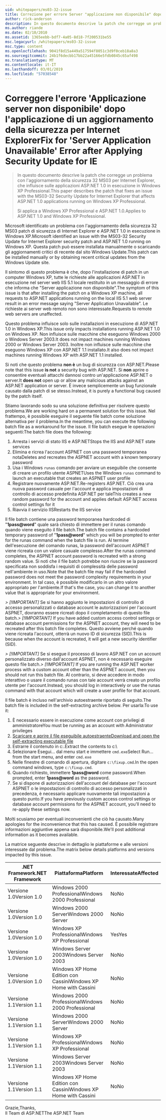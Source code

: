 ```yaml
---
uid: whitepapers/ms03-32-issue
title: Correzione per errore Server "applicazione non disponibile" dopo aver applicato l'aggiornamento della sicurezza per IE | Microsoft Docs
author: rick-anderson
description: In questo documento descrive la patch che corregge un problema con l'aggiornamento della sicurezza 32 MS03 per Internet Explorer, che influisce sulle applicazioni ASP.NET 1.0 in esecuzione nell'elemento di lavoro...
ms.author: riande
ms.date: 02/10/2010
ms.assetid: 1365eebb-bdf7-4a05-8d18-7f200531be55
msc.legacyurl: /whitepapers/ms03-32-issue
msc.type: content
ms.openlocfilehash: 9041f8d15a449a517594f8051c3d9f0ceb18a8a3
ms.sourcegitcommit: 24b1f6decbb17bb22a45166e5fdb0845c65af498
ms.translationtype: MT
ms.contentlocale: it-IT
ms.lasthandoff: 03/01/2019
ms.locfileid: "57038548"
---
```

<a name="fix-for-server-application-unavailable-error-after-applying-security-update-for-ie"></a><span data-ttu-id="fc410-103">Correggere l'errore 'Applicazione server non disponibile' dopo l'applicazione di un aggiornamento della sicurezza per Internet Explorer</span><span class="sxs-lookup"><span data-stu-id="fc410-103">Fix for 'Server Application Unavailable' Error after Applying Security Update for IE</span></span>
====================
> <span data-ttu-id="fc410-104">In questo documento descrive la patch che corregge un problema con l'aggiornamento della sicurezza 32 MS03 per Internet Explorer, che influisce sulle applicazioni ASP.NET 1.0 in esecuzione in Windows XP Professional.</span><span class="sxs-lookup"><span data-stu-id="fc410-104">This paper describes the patch that fixes an issue with the MS03-32 Security Update for Internet Explorer that affects ASP.NET 1.0 applications running on Windows XP Professional.</span></span>
> 
> <span data-ttu-id="fc410-105">Si applica a Windows XP Professional e ASP.NET 1.0.</span><span class="sxs-lookup"><span data-stu-id="fc410-105">Applies to ASP.NET 1.0 and Windows XP Professional.</span></span>


<span data-ttu-id="fc410-106">Microsoft identificato un problema con l'aggiornamento della sicurezza 32 MS03 patch di sicurezza di Internet Explorer e ASP.NET 1.0 in esecuzione in Windows XP.</span><span class="sxs-lookup"><span data-stu-id="fc410-106">Microsoft identified an issue with the MS03-32 Security Update for Internet Explorer security patch and ASP.NET 1.0 running on Windows XP.</span></span> <span data-ttu-id="fc410-107">Questa patch può essere installata manualmente o scaricando gli aggiornamenti critici di recente dal sito Windows Update.</span><span class="sxs-lookup"><span data-stu-id="fc410-107">This patch can be installed manually or by obtaining recent critical updates from the Windows Update site.</span></span>

<span data-ttu-id="fc410-108">Il sintomo di questo problema è che, dopo l'installazione di patch in un computer Windows XP, tutte le richieste alle applicazioni ASP.NET in esecuzione nel server web IIS 5.1 locale restituito in un messaggio di errore che informa che "Server applicazione non disponibile".</span><span class="sxs-lookup"><span data-stu-id="fc410-108">The symptom of this issue is that after installing the patch on a Windows XP machine, all requests to ASP.NET applications running on the local IIS 5.1 web server result in an error message saying "Server Application Unavailable".</span></span> <span data-ttu-id="fc410-109">Le richieste ai server web remoto non sono interessate.</span><span class="sxs-lookup"><span data-stu-id="fc410-109">Requests to remote web servers are unaffected.</span></span>

<span data-ttu-id="fc410-110">Questo problema influisce solo sulle installazioni in esecuzione di ASP.NET 1.0 in Windows XP.</span><span class="sxs-lookup"><span data-stu-id="fc410-110">This issue only impacts installations running ASP.NET 1.0 on Windows XP.</span></span> <span data-ttu-id="fc410-111">Non influisce sulle macchine che eseguono Windows 2000 o Windows Server 2003.</span><span class="sxs-lookup"><span data-stu-id="fc410-111">It does not impact machines running Windows 2000 or Windows Server 2003.</span></span> <span data-ttu-id="fc410-112">Inoltre non influisce sulle macchine che eseguono Windows XP con ASP.NET 1.1 installato.</span><span class="sxs-lookup"><span data-stu-id="fc410-112">It also does not impact machines running Windows XP with ASP.NET 1.1 installed.</span></span>

<span data-ttu-id="fc410-113">Si noti che questo problema **non è** un bug di sicurezza con ASP.NET.</span><span class="sxs-lookup"><span data-stu-id="fc410-113">Please note that this issue **is not** a security bug with ASP.NET.</span></span> <span data-ttu-id="fc410-114">Si **non** aprire o consentire eventuali attacchi dannosi contro un'applicazione ASP.NET o server.</span><span class="sxs-lookup"><span data-stu-id="fc410-114">It **does not** open up or allow any malicious attacks against an ASP.NET application or server.</span></span> <span data-ttu-id="fc410-115">È invece semplicemente un bug funzionale causato dalla patch di se stesso.</span><span class="sxs-lookup"><span data-stu-id="fc410-115">Instead, it is purely a functional bug caused by the patch itself.</span></span>

<span data-ttu-id="fc410-116">Stiamo lavorando sodo su una soluzione definitiva per risolvere questo problema.</span><span class="sxs-lookup"><span data-stu-id="fc410-116">We are working hard on a permanent solution for this issue.</span></span> <span data-ttu-id="fc410-117">Nel frattempo, è possibile eseguire il seguente file batch come soluzione alternativa per il problema.</span><span class="sxs-lookup"><span data-stu-id="fc410-117">In the meantime, you can execute the following batch file as a workaround for the issue.</span></span> <span data-ttu-id="fc410-118">Il file batch esegue le operazioni seguenti:</span><span class="sxs-lookup"><span data-stu-id="fc410-118">The batch file does the following:</span></span>

1. <span data-ttu-id="fc410-119">Arresta i servizi di stato IIS e ASP.NET</span><span class="sxs-lookup"><span data-stu-id="fc410-119">Stops the IIS and ASP.NET state services</span></span>
2. <span data-ttu-id="fc410-120">Elimina e ricrea l'account ASPNET con una password temporanea nota</span><span class="sxs-lookup"><span data-stu-id="fc410-120">Deletes and recreates the ASPNET account with a known temporary password</span></span>
3. <span data-ttu-id="fc410-121">Usa i Windows `runas` comando per avviare un eseguibile che consente di creare un profilo utente ASPNET</span><span class="sxs-lookup"><span data-stu-id="fc410-121">Uses the Windows `runas` command to launch an executable that creates an ASPNET user profile</span></span>
4. <span data-ttu-id="fc410-122">Registrare nuovamente ASP.NET.</span><span class="sxs-lookup"><span data-stu-id="fc410-122">Re-registers ASP.NET.</span></span> <span data-ttu-id="fc410-123">Ciò crea una nuova password casuale per l'account e applica impostazioni di controllo di accesso predefinita ASP.NET per tale</span><span class="sxs-lookup"><span data-stu-id="fc410-123">This creates a new random password for the account and applies default ASP.NET access control settings for it</span></span>
5. <span data-ttu-id="fc410-124">Riavvia il servizio IIS</span><span class="sxs-lookup"><span data-stu-id="fc410-124">Restarts the IIS service</span></span>

<span data-ttu-id="fc410-125">Il file batch contiene una password temporanea hardcoded di "<strong>1pass\@word</strong>" quale sarà chiesto di immettere per il runas comando quando viene eseguito il file batch.</span><span class="sxs-lookup"><span data-stu-id="fc410-125">The batch file contains a hardcoded temporary password of "<strong>1pass\@word</strong>" which you will be prompted to enter for the runas command when the batch file is run.</span></span> <span data-ttu-id="fc410-126">Al termine dell'esecuzione del comando runas, la password dell'account ASPNET viene ricreata con un valore casuale complesso.</span><span class="sxs-lookup"><span data-stu-id="fc410-126">After the runas command completes, the ASPNET account password is recreated with a strong random value.</span></span> <span data-ttu-id="fc410-127">Si noti che il file batch potrebbe non riuscire se la password specificata non soddisfa i requisiti di complessità delle password nell'ambiente in uso.</span><span class="sxs-lookup"><span data-stu-id="fc410-127">Note that the batch file may fail if the hardcoded password does not meet the password complexity requirements in your environment.</span></span> <span data-ttu-id="fc410-128">In tal caso, è possibile modificarlo in un altro valore appropriato per l'ambiente.</span><span class="sxs-lookup"><span data-stu-id="fc410-128">If that's the case, you can change it to another value that is appropriate for your environment.</span></span>

<span data-ttu-id="fc410-129">*> [!IMPORTANT]* Se si hanno aggiunto le impostazioni di controllo di accesso personalizzati o database account le autorizzazioni per l'account ASPNET, dovranno essere ricreati dopo il completamento di questo file batch.</span><span class="sxs-lookup"><span data-stu-id="fc410-129">*> [!IMPORTANT]* If you have added custom access control settings or database account permissions for the ASPNET account, they will need to be recreated after this batch file completes.</span></span> <span data-ttu-id="fc410-130">Questo avviene perché quando viene ricreata l'account, otterrà un nuovo ID di sicurezza (SID).</span><span class="sxs-lookup"><span data-stu-id="fc410-130">This is because when the account is recreated, it will get a new security identifier (SID).</span></span>

<span data-ttu-id="fc410-131">*> [!IMPORTANT]* Se si esegue il processo di lavoro ASP.NET con un account personalizzato diverso dall'account ASPNET, non è necessario eseguire questo file batch.</span><span class="sxs-lookup"><span data-stu-id="fc410-131">*> [!IMPORTANT]* If you are running the ASP.NET worker process with a custom account other than the ASPNET account, then you should not run this batch file.</span></span> <span data-ttu-id="fc410-132">Al contrario, si deve accedere in modo interattivo o usare il comando runas con tale account verrà creato un profilo utente per l'account.</span><span class="sxs-lookup"><span data-stu-id="fc410-132">Instead, you should log in interactively or use the runas command with that account which will create a user profile for that account.</span></span>

<span data-ttu-id="fc410-133">Il file batch è incluso nell'archivio autoestraente riportato di seguito.</span><span class="sxs-lookup"><span data-stu-id="fc410-133">The batch file is included in the self-extracting archive below.</span></span> <span data-ttu-id="fc410-134">Per usarla:</span><span class="sxs-lookup"><span data-stu-id="fc410-134">To use it:</span></span>

1. <span data-ttu-id="fc410-135">È necessario essere in esecuzione come account con privilegi di amministratore</span><span class="sxs-lookup"><span data-stu-id="fc410-135">You must be running as an account with Administrator privileges</span></span>
2. [<span data-ttu-id="fc410-136">Scaricare e aprire il file eseguibile autoestraente</span><span class="sxs-lookup"><span data-stu-id="fc410-136">Download and open the self-extracting executable file</span></span>](ms03-32-issue/_static/fixup1.exe)
3. <span data-ttu-id="fc410-137">Estrarre il contenuto in c:\.</span><span class="sxs-lookup"><span data-stu-id="fc410-137">Extract the contents to c:\\</span></span>
4. <span data-ttu-id="fc410-138">Selezionare Esegui... dal menu start e immettere `cmd.exe`</span><span class="sxs-lookup"><span data-stu-id="fc410-138">Select Run... from the start menu, and enter `cmd.exe`</span></span>
5. <span data-ttu-id="fc410-139">Nelle finestre di comando di apertura, digitare `c:\fixup.cmd`.</span><span class="sxs-lookup"><span data-stu-id="fc410-139">In the open command windows, type `c:\fixup.cmd`.</span></span>
6. <span data-ttu-id="fc410-140">Quando richiesto, immettere <strong>1pass\@word</strong> come password.</span><span class="sxs-lookup"><span data-stu-id="fc410-140">When prompted, enter <strong>1pass\@word</strong> as the password.</span></span>
7. <span data-ttu-id="fc410-141">Se si dispone di autorizzazioni dell'account del database per l'account ASPNET o le impostazioni di controllo di accesso personalizzati in precedenza, è necessario applicare nuovamente tali impostazioni a questo punto.</span><span class="sxs-lookup"><span data-stu-id="fc410-141">If you have previously custom access control settings or database account permissions for the ASPNET account, you'll need to re-apply these settings now.</span></span>

<span data-ttu-id="fc410-142">Molti scusiamo per eventuali inconvenienti che ciò ha causato.</span><span class="sxs-lookup"><span data-stu-id="fc410-142">Many apologies for the inconvenience that this has caused.</span></span> <span data-ttu-id="fc410-143">È possibile registrare informazioni aggiuntive appena sarà disponibile.</span><span class="sxs-lookup"><span data-stu-id="fc410-143">We'll post additional information as it becomes available.</span></span>

<span data-ttu-id="fc410-144">La matrice seguente descrive in dettaglio le piattaforme e alle versioni interessate dal problema.</span><span class="sxs-lookup"><span data-stu-id="fc410-144">The matrix below details platforms and versions impacted by this issue.</span></span>

| <span data-ttu-id="fc410-145">.NET Framework</span><span class="sxs-lookup"><span data-stu-id="fc410-145">.NET Framework</span></span> | <span data-ttu-id="fc410-146">Piattaforma</span><span class="sxs-lookup"><span data-stu-id="fc410-146">Platform</span></span> | <span data-ttu-id="fc410-147">Interessate</span><span class="sxs-lookup"><span data-stu-id="fc410-147">Affected</span></span> |
| --- | --- | --- |
| <span data-ttu-id="fc410-148">Versione 1.0</span><span class="sxs-lookup"><span data-stu-id="fc410-148">Version 1.0</span></span> | <span data-ttu-id="fc410-149">Windows 2000 Professional</span><span class="sxs-lookup"><span data-stu-id="fc410-149">Windows 2000 Professional</span></span> | <span data-ttu-id="fc410-150">No</span><span class="sxs-lookup"><span data-stu-id="fc410-150">No</span></span> |
| <span data-ttu-id="fc410-151">Versione 1.0</span><span class="sxs-lookup"><span data-stu-id="fc410-151">Version 1.0</span></span> | <span data-ttu-id="fc410-152">Windows 2000 Server</span><span class="sxs-lookup"><span data-stu-id="fc410-152">Windows 2000 Server</span></span> | <span data-ttu-id="fc410-153">No</span><span class="sxs-lookup"><span data-stu-id="fc410-153">No</span></span> |
| <span data-ttu-id="fc410-154">Versione 1.0</span><span class="sxs-lookup"><span data-stu-id="fc410-154">Version 1.0</span></span> | <span data-ttu-id="fc410-155">Windows XP Professional</span><span class="sxs-lookup"><span data-stu-id="fc410-155">Windows XP Professional</span></span> | <span data-ttu-id="fc410-156">Yes</span><span class="sxs-lookup"><span data-stu-id="fc410-156">Yes</span></span> |
| <span data-ttu-id="fc410-157">Versione 1.0</span><span class="sxs-lookup"><span data-stu-id="fc410-157">Version 1.0</span></span> | <span data-ttu-id="fc410-158">Windows Server 2003</span><span class="sxs-lookup"><span data-stu-id="fc410-158">Windows Server 2003</span></span> | <span data-ttu-id="fc410-159">No</span><span class="sxs-lookup"><span data-stu-id="fc410-159">No</span></span> |
| <span data-ttu-id="fc410-160">Versione 1.0</span><span class="sxs-lookup"><span data-stu-id="fc410-160">Version 1.0</span></span> | <span data-ttu-id="fc410-161">Windows XP Home Edition con Cassini</span><span class="sxs-lookup"><span data-stu-id="fc410-161">Windows XP Home with Cassini</span></span> | <span data-ttu-id="fc410-162">No</span><span class="sxs-lookup"><span data-stu-id="fc410-162">No</span></span> |
| <span data-ttu-id="fc410-163">Versione 1.1</span><span class="sxs-lookup"><span data-stu-id="fc410-163">Version 1.1</span></span> | <span data-ttu-id="fc410-164">Windows 2000 Professional</span><span class="sxs-lookup"><span data-stu-id="fc410-164">Windows 2000 Professional</span></span> | <span data-ttu-id="fc410-165">No</span><span class="sxs-lookup"><span data-stu-id="fc410-165">No</span></span> |
| <span data-ttu-id="fc410-166">Versione 1.1</span><span class="sxs-lookup"><span data-stu-id="fc410-166">Version 1.1</span></span> | <span data-ttu-id="fc410-167">Windows 2000 Server</span><span class="sxs-lookup"><span data-stu-id="fc410-167">Windows 2000 Server</span></span> | <span data-ttu-id="fc410-168">No</span><span class="sxs-lookup"><span data-stu-id="fc410-168">No</span></span> |
| <span data-ttu-id="fc410-169">Versione 1.1</span><span class="sxs-lookup"><span data-stu-id="fc410-169">Version 1.1</span></span> | <span data-ttu-id="fc410-170">Windows XP Professional</span><span class="sxs-lookup"><span data-stu-id="fc410-170">Windows XP Professional</span></span> | <span data-ttu-id="fc410-171">No</span><span class="sxs-lookup"><span data-stu-id="fc410-171">No</span></span> |
| <span data-ttu-id="fc410-172">Versione 1.1</span><span class="sxs-lookup"><span data-stu-id="fc410-172">Version 1.1</span></span> | <span data-ttu-id="fc410-173">Windows Server 2003</span><span class="sxs-lookup"><span data-stu-id="fc410-173">Windows Server 2003</span></span> | <span data-ttu-id="fc410-174">No</span><span class="sxs-lookup"><span data-stu-id="fc410-174">No</span></span> |
| <span data-ttu-id="fc410-175">Versione 1.1</span><span class="sxs-lookup"><span data-stu-id="fc410-175">Version 1.1</span></span> | <span data-ttu-id="fc410-176">Windows XP Home Edition con Cassini</span><span class="sxs-lookup"><span data-stu-id="fc410-176">Windows XP Home with Cassini</span></span> | <span data-ttu-id="fc410-177">No</span><span class="sxs-lookup"><span data-stu-id="fc410-177">No</span></span> |

<span data-ttu-id="fc410-178">Grazie,</span><span class="sxs-lookup"><span data-stu-id="fc410-178">Thanks,</span></span>   
 <span data-ttu-id="fc410-179">Il Team di ASP.NET</span><span class="sxs-lookup"><span data-stu-id="fc410-179">The ASP.NET Team</span></span>

